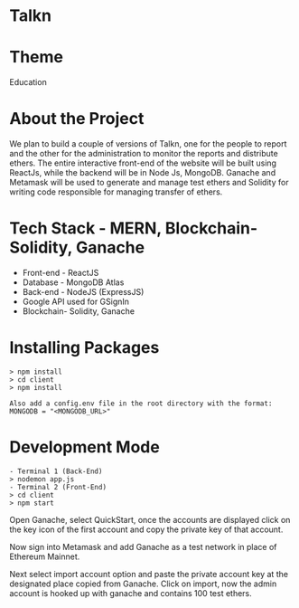 # Talkn 

# Theme
Education

# About the Project
We plan to build a couple of versions of Talkn, one for the people to report and the other for the administration to monitor the reports and distribute ethers. The entire interactive front-end of the website will be built using ReactJs, while the backend will be in Node Js, MongoDB. Ganache and Metamask will be used to generate and manage test ethers and Solidity for writing code responsible for managing transfer of ethers.

# Tech Stack - MERN, Blockchain- Solidity, Ganache
- Front-end - ReactJS
- Database - MongoDB Atlas
- Back-end - NodeJS (ExpressJS)
- Google API used for GSignIn
- Blockchain- Solidity, Ganache

# Installing Packages

    > npm install
    > cd client
    > npm install
    
    Also add a config.env file in the root directory with the format:
    MONGODB = "<MONGODB_URL>"

# Development Mode
    - Terminal 1 (Back-End)
    > nodemon app.js
    - Terminal 2 (Front-End)
    > cd client
    > npm start

Open Ganache, select QuickStart, once the accounts are displayed click on the key icon of the first account and copy the private key of that account.

Now sign into Metamask and add Ganache as a test network in place of Ethereum Mainnet.

Next select  import account option  and paste the private account key at the designated place copied from Ganache. Click on import, now the admin account is hooked up with ganache and contains 100 test ethers.


